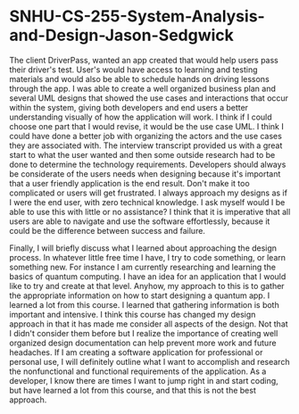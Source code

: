 # SNHU-CS-255-System-Analysis-and-Design-Jason-Sedgwick

The client DriverPass, wanted an app created that would help users pass their driver's test. User's would have access to learning and testing materials and would also be able to schedule hands on driving lessons through the app.  I was able to create a well organized business plan and several UML designs that showed the use cases and interactions that occur within the system, giving both developers and end users a better understanding visually of how the application will work.  I think if I could choose one part that I would revise, it would be the use case UML.  I think I could have done a better job with organizing the actors and the use cases they are associated with.  The interview transcript provided us with a great start to what the user wanted and then some outside research had to be done to determine the technology requirements.  Developers should always be considerate of the users needs when designing because it's important that a user friendly application is the end result.  Don't make it too complicated or users will get frustrated.  I always approach my designs as if I were the end user, with zero technical knowledge.  I ask myself would I be able to use this with little or no assistance?  I think that it is imperative that all users are able to navigate and use the software effortlessly, because it could be the difference between success and failure.  

Finally, I will briefly discuss what I learned about approaching the design process.  In whatever little free time I have, I try to code something, or learn something new.  For instance I am currently researching and learning the basics of quantum computing.  I have an idea for an application that I would like to try and create at that level.  Anyhow, my approach to this is to gather the appropriate information on how to start designing a quantum app.  I learned a lot from this course.  I learned that gathering information is both important and intensive.  I think this course has changed my design approach in that it has made me consider all aspects of the design.  Not that I didn't consider them before but I realize the importance of creating well organized design documentation can help prevent more work and future headaches.  If I am creating a software application for professional or personal use, I will definitely outline what I want to accomplish and research the nonfunctional and functional requirements of the application.  As a developer, I know there are times I want to jump right in and start coding, but have learned a lot from this course, and that this is not the best approach.  
